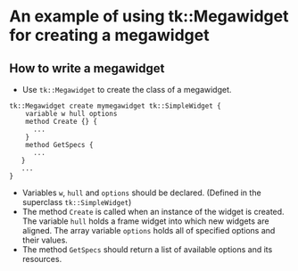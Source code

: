 # An example of using tk::Megawidget for creating a megawidget

## How to write a megawidget

- Use `tk::Megawidget` to create the class of a megawidget.

```
tk::Megawidget create mymegawidget tk::SimpleWidget {
    variable w hull options
    method Create {} {
      ...
    }
    method GetSpecs {
      ...
   }
   ...
}
```

- Variables `w`, `hull` and `options` should be declared. (Defined in the superclass `tk::SimpleWidget`)
- The method `Create` is called when an instance of the widget is created. The variable `hull` holds a frame widget into which new widgets are aligned. The array variable `options` holds all of specified options and their values.
- The method `GetSpecs` should return a list of available options and its resources.
